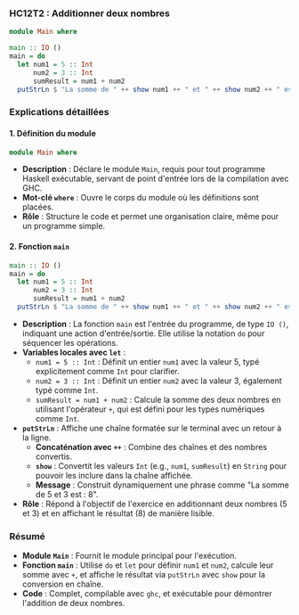 ### HC12T2 : Additionner deux nombres

```haskell
module Main where

main :: IO ()
main = do
  let num1 = 5 :: Int
      num2 = 3 :: Int
      sumResult = num1 + num2
  putStrLn $ "La somme de " ++ show num1 ++ " et " ++ show num2 ++ " est : " ++ show sumResult
```

### Explications détaillées

#### 1. Définition du module
```haskell
module Main where
```
- **Description** : Déclare le module `Main`, requis pour tout programme Haskell exécutable, servant de point d'entrée lors de la compilation avec GHC.
- **Mot-clé `where`** : Ouvre le corps du module où les définitions sont placées.
- **Rôle** : Structure le code et permet une organisation claire, même pour un programme simple.

#### 2. Fonction `main`
```haskell
main :: IO ()
main = do
  let num1 = 5 :: Int
      num2 = 3 :: Int
      sumResult = num1 + num2
  putStrLn $ "La somme de " ++ show num1 ++ " et " ++ show num2 ++ " est : " ++ show sumResult
```
- **Description** : La fonction `main` est l'entrée du programme, de type `IO ()`, indiquant une action d'entrée/sortie. Elle utilise la notation `do` pour séquencer les opérations.
- **Variables locales avec `let`** :
  - `num1 = 5 :: Int` : Définit un entier `num1` avec la valeur 5, typé explicitement comme `Int` pour clarifier.
  - `num2 = 3 :: Int` : Définit un entier `num2` avec la valeur 3, également typé comme `Int`.
  - `sumResult = num1 + num2` : Calcule la somme des deux nombres en utilisant l'opérateur `+`, qui est défini pour les types numériques comme `Int`.
- **`putStrLn`** : Affiche une chaîne formatée sur le terminal avec un retour à la ligne.
  - **Concaténation avec `++`** : Combine des chaînes et des nombres convertis.
  - **`show`** : Convertit les valeurs `Int` (e.g., `num1`, `sumResult`) en `String` pour pouvoir les inclure dans la chaîne affichée.
  - **Message** : Construit dynamiquement une phrase comme "La somme de 5 et 3 est : 8".
- **Rôle** : Répond à l'objectif de l'exercice en additionnant deux nombres (5 et 3) et en affichant le résultat (8) de manière lisible.

### Résumé
- **Module `Main`** : Fournit le module principal pour l'exécution.
- **Fonction `main`** : Utilise `do` et `let` pour définir `num1` et `num2`, calcule leur somme avec `+`, et affiche le résultat via `putStrLn` avec `show` pour la conversion en chaîne.
- **Code** : Complet, compilable avec `ghc`, et exécutable pour démontrer l'addition de deux nombres.
